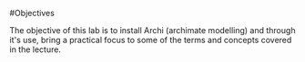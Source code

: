 #Objectives

The objective of this lab is to install Archi (archimate modelling) and through it's use, bring a practical focus to some of the terms and concepts covered in the lecture.